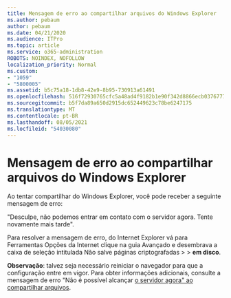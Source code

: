 ```yaml
---
title: Mensagem de erro ao compartilhar arquivos do Windows Explorer
ms.author: pebaum
author: pebaum
ms.date: 04/21/2020
ms.audience: ITPro
ms.topic: article
ms.service: o365-administration
ROBOTS: NOINDEX, NOFOLLOW
localization_priority: Normal
ms.custom:
- "1059"
- "5800005"
ms.assetid: b5c75a18-1db8-42e9-8b95-730913a61491
ms.openlocfilehash: 516f72930765cfc5a48ad4f9182b1e90f342d8866ecb03767772f47676911d2e
ms.sourcegitcommit: b5f7da89a650d2915dc652449623c78be6247175
ms.translationtype: MT
ms.contentlocale: pt-BR
ms.lasthandoff: 08/05/2021
ms.locfileid: "54030080"
---
```

# <a name="error-message-when-sharing-files-from-windows-explorer"></a>Mensagem de erro ao compartilhar arquivos do Windows Explorer

Ao tentar compartilhar do Windows Explorer, você pode receber a seguinte mensagem de erro:
  
"Desculpe, não podemos entrar em contato com o servidor agora. Tente novamente mais tarde".
  
Para resolver a mensagem de  erro, do Internet Explorer vá para Ferramentas Opções da Internet clique na guia Avançado e desembrava a caixa de seleção intitulada Não salve páginas criptografadas \>  \> **em disco**. 
  
 **Observação**: talvez seja necessário reiniciar o navegador para que a configuração entre em vigor. Para obter informações adicionais, consulte a mensagem de erro "Não é possível alcançar [o servidor agora" ao compartilhar arquivos](https://go.microsoft.com/fwlink/?linkid=2022914).
  